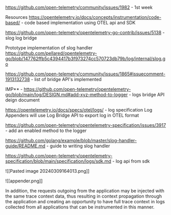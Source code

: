 
https://github.com/open-telemetry/community/issues/1982  - 1st week


Resources
https://opentelemetry.io/docs/concepts/instrumentation/code-based/ - code based implementation using OTEL api and SDK


https://github.com/open-telemetry/opentelemetry-go-contrib/issues/5138 - slog log bridge

Prototype implementation of slog handler https://github.com/pellared/opentelemetry-go/blob/147762ffb5c4394417b3f973274cc570723db79b/log/internal/slog.go

https://github.com/open-telemetry/community/issues/1865#issuecomment-1913132738  - list of bridge API's implemented

IMP** - https://github.com/open-telemetry/opentelemetry-go/blob/main/log/DESIGN.md#add-xyz-method-to-logger  - logs bridge API deign document

https://opentelemetry.io/docs/specs/otel/logs/ - log specification
Log Appenders will use Log Bridge API to export log in OTEL format

https://github.com/open-telemetry/opentelemetry-specification/issues/3917 - add an enabled method to the logger

https://github.com/golang/example/blob/master/slog-handler-guide/README.md  - guide to writing slog handler


https://github.com/open-telemetry/opentelemetry-specification/blob/main/specification/logs/sdk.md - log api from sdk

![[Pasted image 20240309164013.png]]




![[appender.png]]








In addition, the requests outgoing from the application may be injected with the same trace context data, thus resulting in context propagation through the application and creating an opportunity to have full trace context in logs collected from all applications that can be instrumented in this manner.
